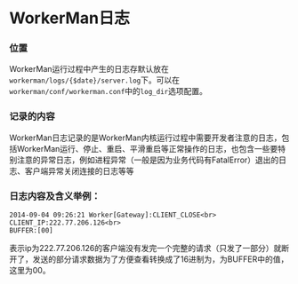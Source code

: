 # WorkerMan日志

### 位置

WorkerMan运行过程中产生的日志存默认放在```workerman/logs/{$date}/server.log```下。可以在```workerman/conf/workerman.conf```中的```log_dir```选项配置。

### 记录的内容
WorkerMan日志记录的是WorkerMan内核运行过程中需要开发者注意的日志，包括WorkerMan运行、停止、重启、平滑重启等正常操作的日志，也包含一些要特别注意的异常日志，例如进程异常（一般是因为业务代码有FatalError）退出的日志、客户端异常关闭连接的日志等等

### 日志内容及含义举例：
```
2014-09-04 09:26:21 Worker[Gateway]:CLIENT_CLOSE<br>
CLIENT_IP:222.77.206.126<br>
BUFFER:[00]
```

表示ip为222.77.206.126的客户端没有发完一个完整的请求（只发了一部分）就断开了，发送的部分请求数据为了方便查看转换成了16进制为，为BUFFER中的值，这里为00。

